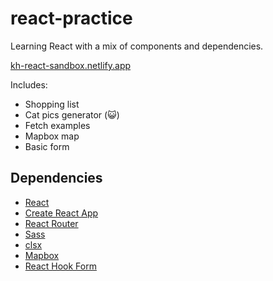 # react-practice
Learning React with a mix of components and dependencies.

[kh-react-sandbox.netlify.app](https://kh-react-sandbox.netlify.app/)

Includes:
- Shopping list
- Cat pics generator (😺)
- Fetch examples
- Mapbox map
- Basic form

## Dependencies
- [React](https://reactjs.org/)
- [Create React App](https://create-react-app.dev)
- [React Router](https://reactrouterdotcom.fly.dev/)
- [Sass](https://sass-lang.com/)
- [clsx](https://www.npmjs.com/package/clsx)
- [Mapbox](https://www.mapbox.com/)
- [React Hook Form](https://react-hook-form.com/)
